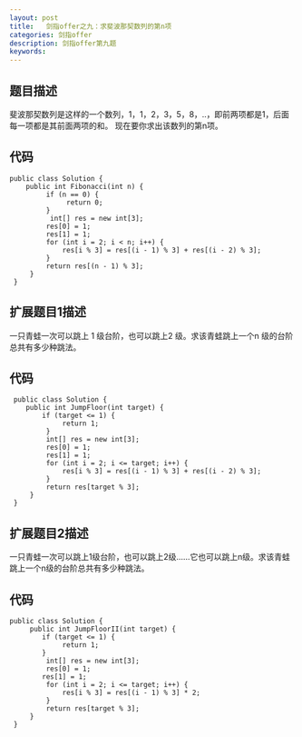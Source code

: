 ```yaml
---
layout: post
title:   剑指offer之九：求斐波那契数列的第n项
categories: 剑指offer
description: 剑指offer第九题
keywords: 
---
```



## 题目描述

斐波那契数列是这样的一个数列，1，1，2，3，5，8，..，即前两项都是1，后面每一项都是其前面两项的和。 现在要你求出该数列的第n项。

## 代码



	public class Solution {
	    public int Fibonacci(int n) {
	         if (n == 0) {
	              return 0;
	         }
	          int[] res = new int[3];
	         res[0] = 1;
	         res[1] = 1;
	         for (int i = 2; i < n; i++) {
	             res[i % 3] = res[(i - 1) % 3] + res[(i - 2) % 3];
	         }
	         return res[(n - 1) % 3];
	     }
	 }


## 扩展题目1描述

一只青蛙一次可以跳上 1 级台阶，也可以跳上2 级。求该青蛙跳上一个n 级的台阶总共有多少种跳法。

## 代码

     public class Solution {
        public int JumpFloor(int target) {
            if (target <= 1) {
                 return 1;
             }
             int[] res = new int[3];
             res[0] = 1;
             res[1] = 1;
             for (int i = 2; i <= target; i++) {
                 res[i % 3] = res[(i - 1) % 3] + res[(i - 2) % 3];
             }
             return res[target % 3];
         }
     }
## 扩展题目2描述

一只青蛙一次可以跳上1级台阶，也可以跳上2级……它也可以跳上n级。求该青蛙跳上一个n级的台阶总共有多少种跳法。 

## 代码

```
public class Solution {
     public int JumpFloorII(int target) {
        if (target <= 1) {
             return 1;
        }
         int[] res = new int[3];
         res[0] = 1;
        res[1] = 1;
         for (int i = 2; i <= target; i++) {
             res[i % 3] = res[(i - 1) % 3] * 2;
         }
         return res[target % 3];
     }
 }
```